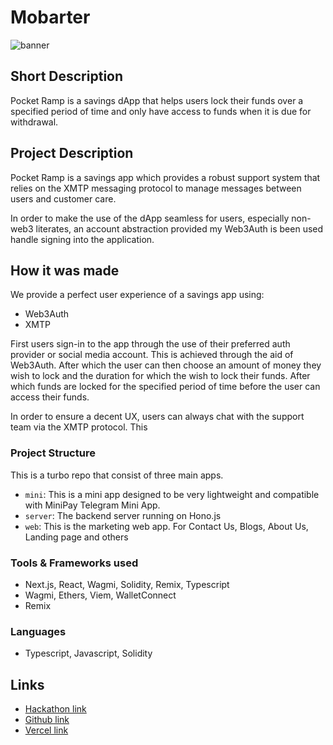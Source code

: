 # Mobarter

![banner](./assets/landing.jpg)


## Short Description
Pocket Ramp is a savings dApp that helps users lock their funds over a 
specified period of time and only have access to funds when it is due for withdrawal.


## Project Description

Pocket Ramp is a savings app which provides a robust support system that relies on 
the XMTP messaging protocol to manage messages between users and customer care. 

In order to make the use of the dApp seamless for users, especially non-web3 literates, an account
abstraction provided my Web3Auth is been used handle signing into the application.


## How it was made

We provide a perfect user experience  of a savings app using:

- Web3Auth
- XMTP

First users sign-in to the app through the use of their preferred auth provider or social 
media account. This is achieved through the aid of Web3Auth. After which the user can 
then choose an amount of money they wish to lock and the duration for which the wish to
lock their funds. After which funds are locked for the specified period of time before 
the user can access their funds. 

In order to ensure a decent UX, users can always chat with the support team via the XMTP
protocol. This 



### Project Structure
This is a turbo repo that consist of three main apps.
- `mini`: This is a mini app designed to be very lightweight and compatible with MiniPay Telegram Mini App.
- `server`: The backend server running on Hono.js
- `web`: This is the marketing web app. For Contact Us, Blogs, About Us, Landing page and others



### Tools & Frameworks used
- Next.js, React, Wagmi, Solidity, Remix, Typescript
- Wagmi, Ethers, Viem, WalletConnect
- Remix

### Languages

- Typescript, Javascript, Solidity


## Links

- [Hackathon link](https://build-with-celo-7.hackerearth.com/)
- [Github link](https://github.com/Philix27/pocket)
- [Vercel link](https://pocketramp.vercel.app/)


